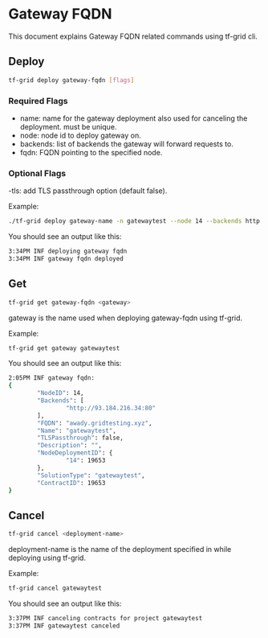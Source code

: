 # Gateway FQDN

This document explains Gateway FQDN related commands using tf-grid cli.

## Deploy

```bash
tf-grid deploy gateway-fqdn [flags]
```

### Required Flags

- name: name for the gateway deployment also used for canceling the deployment. must be unique.
- node: node id to deploy gateway on.
- backends: list of backends the gateway will forward requests to.
- fqdn: FQDN pointing to the specified node.

### Optional Flags

-tls: add TLS passthrough option (default false).

Example:

```bash
./tf-grid deploy gateway-name -n gatewaytest --node 14 --backends http://93.184.216.34:80 --fqdn example.com
```

You should see an output like this:

```bash
3:34PM INF deploying gateway fqdn
3:34PM INF gateway fqdn deployed
```

## Get

```bash
tf-grid get gateway-fqdn <gateway>
```

gateway is the name used when deploying gateway-fqdn using tf-grid.

Example:

```bash
tf-grid get gateway gatewaytest
```

You should see an output like this:

```bash
2:05PM INF gateway fqdn:
{
        "NodeID": 14,
        "Backends": [
                "http://93.184.216.34:80"
        ],
        "FQDN": "awady.gridtesting.xyz",
        "Name": "gatewaytest",
        "TLSPassthrough": false,
        "Description": "",
        "NodeDeploymentID": {
                "14": 19653
        },
        "SolutionType": "gatewaytest",
        "ContractID": 19653
}
```

## Cancel

```bash
tf-grid cancel <deployment-name>
```

deployment-name is the name of the deployment specified in while deploying using tf-grid.

Example:

```bash
tf-grid cancel gatewaytest
```

You should see an output like this:

```bash
3:37PM INF canceling contracts for project gatewaytest
3:37PM INF gatewaytest canceled
```
